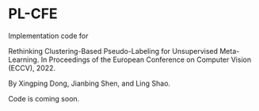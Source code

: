 # PL-CFE
Implementation code for

Rethinking Clustering-Based Pseudo-Labeling for Unsupervised Meta-Learning. In Proceedings of the European Conference on Computer Vision (ECCV), 2022.

By Xingping Dong, Jianbing Shen, and Ling Shao.

Code is coming soon.
